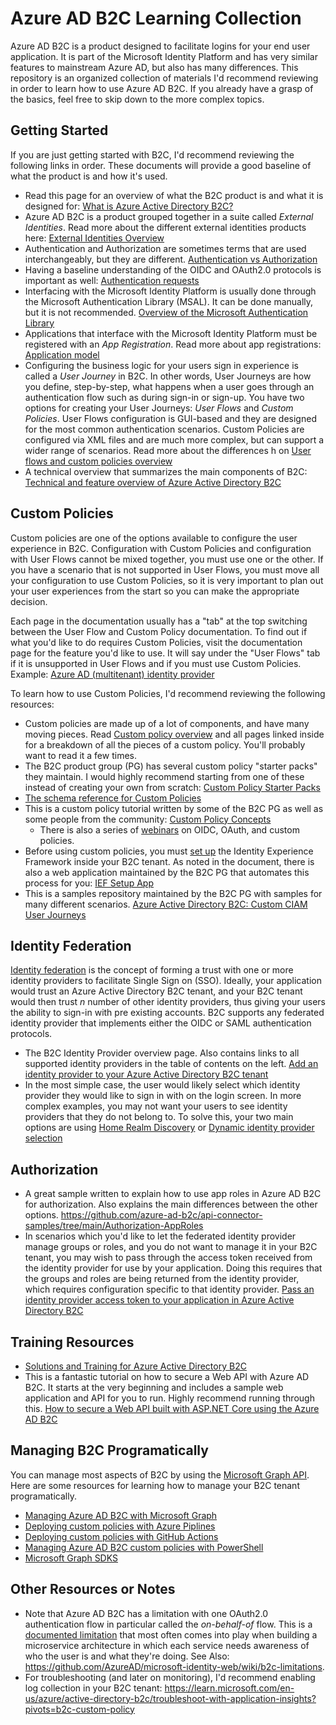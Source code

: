 # Azure AD B2C Learning Collection

Azure AD B2C is a product designed to facilitate logins for your end user application. It is part of the Microsoft Identity Platform and has very similar features to mainstream Azure AD, but also has many differences. This repository is an organized collection of materials I'd recommend reviewing in order to learn how to use Azure AD B2C. If you already have a grasp of the basics, feel free to skip down to the more complex topics.

## Getting Started

If you are just getting started with B2C, I'd recommend reviewing the following links in order. These documents will provide a good baseline of what the product is and how it's used. 

- Read this page for an overview of what the B2C product is and what it is designed for: [What is Azure Active Directory B2C?](https://learn.microsoft.com/en-us/azure/active-directory-b2c/overview)
- Azure AD B2C is a product grouped together in a suite called *External Identities*. Read more about the different external identities products here: [External Identities Overview](https://learn.microsoft.com/en-us/azure/active-directory/external-identities/external-identities-overview)
- Authentication and Authorization are sometimes terms that are used interchangeably, but they are different. [Authentication vs Authorization](https://learn.microsoft.com/en-us/azure/active-directory/develop/authentication-vs-authorization)
- Having a baseline understanding of the OIDC and OAuth2.0 protocols is important as well: [Authentication requests](https://learn.microsoft.com/en-us/azure/active-directory/develop/v2-app-types)
- Interfacing with the Microsoft Identity Platform is usually done through the Microsoft Authentication Library (MSAL). It can be done manually, but it is not recommended. [Overview of the Microsoft Authentication Library](https://learn.microsoft.com/en-us/azure/active-directory/develop/msal-overview)
- Applications that interface with the Microsoft Identity Platform must be registered with an *App Registration*. Read more about app registrations: [Application model](https://learn.microsoft.com/en-us/azure/active-directory/develop/application-model)
- Configuring the business logic for your users sign in experience is called a *User Journey* in B2C. In other words, User Journeys are how you define, step-by-step, what happens when a user goes through an authentication flow such as during sign-in or sign-up. You have two options for creating your User Journeys: *User Flows* and *Custom Policies*. User Flows configuration is GUI-based and they are designed for the most common authentication scenarios. Custom Policies are configured via XML files and are much more complex, but can support a wider range of scenarios. Read more about the differences h on [User flows and custom policies overview](https://learn.microsoft.com/en-us/azure/active-directory-b2c/user-flow-overview)
- A technical overview that summarizes the main components of B2C: [Technical and feature overview of Azure Active Directory B2C](https://learn.microsoft.com/en-us/azure/active-directory-b2c/technical-overview)

## Custom Policies

Custom policies are one of the options available to configure the user experience in B2C. Configuration with Custom Policies and configuration with User Flows cannot be mixed together, you must use one or the other. If you have a scenario that is not supported in User Flows, you must move all your configuration to use Custom Policies, so it is very important to plan out your user experiences from the start so you can make the appropriate decision. 

Each page in the documentation usually has a "tab" at the top switching between the User Flow and Custom Policy documentation. To find out if what you'd like to do requires Custom Policies, visit the documentation page for the feature you'd like to use. It will say under the "User Flows" tab if it is unsupported in User Flows and if you must use Custom Policies. Example: [Azure AD (multitenant) identity provider](https://learn.microsoft.com/en-us/azure/active-directory-b2c/identity-provider-azure-ad-multi-tenant?pivots=b2c-user-flow)

To learn how to use Custom Policies, I'd recommend reviewing the following resources:

- Custom policies are made up of a lot of components, and have many moving pieces. Read [Custom policy overview](https://learn.microsoft.com/en-us/azure/active-directory-b2c/identity-provider-azure-ad-multi-tenant?pivots=b2c-user-flow) and all pages linked inside for a breakdown of all the pieces of a custom policy. You'll probably want to read it a few times. 
- The B2C product group (PG) has several custom policy "starter packs" they maintain. I would highly recommend starting from one of these instead of creating your own from scratch: [Custom Policy Starter Packs](https://github.com/Azure-Samples/active-directory-b2c-custom-policy-starterpack)
- [The schema reference for Custom Policies](https://learn.microsoft.com/en-us/azure/active-directory-b2c/technical-overview)
- This is a custom policy tutorial written by some of the B2C PG as well as some people from the community: [Custom Policy Concepts](https://azure-ad-b2c.github.io/azureadb2ccommunity.io/docs/custom-policy-concepts/)
  - There is also a series of [webinars](https://azure-ad-b2c.github.io/azureadb2ccommunity.io/training/recordings/) on OIDC, OAuth, and custom policies. 
- Before using custom policies, you must [set up](https://learn.microsoft.com/en-us/azure/active-directory-b2c/tutorial-create-user-flows?pivots=b2c-custom-policy) the Identity Experience Framework inside your B2C tenant. As noted in the document, there is also a web application maintained by the B2C PG that automates this process for you: [IEF Setup App](https://aka.ms/iefsetup)
- This is a samples repository maintained by the B2C PG with samples for many different scenarios. [Azure Active Directory B2C: Custom CIAM User Journeys](https://github.com/azure-ad-b2c/samples)

## Identity Federation
[Identity federation](https://learn.microsoft.com/en-us/azure/active-directory/hybrid/whatis-fed) is the concept of forming a trust with one or more identity providers to facilitate Single Sign on (SSO). Ideally, your application would trust an Azure Active Directory B2C tenant, and your B2C tenant would then trust *n* number of other identity providers, thus giving your users the ability to sign-in with pre existing accounts. B2C supports any federated identity provider that implements either the OIDC or SAML authentication protocols. 

- The B2C Identity Provider overview page. Also contains links to all supported identity providers in the table of contents on the left. [Add an identity provider to your Azure Active Directory B2C tenant](https://learn.microsoft.com/en-us/azure/active-directory-b2c/add-identity-provider)
- In the most simple case, the user would likely select which identity provider they would like to sign in with on the login screen. In more complex examples, you may not want your users to see identity providers that they do not belong to. To solve this, your two main options are using [Home Realm Discovery](https://github.com/azure-ad-b2c/samples/tree/master/policies/default-home-realm-discovery) or [Dynamic identity provider selection](https://github.com/azure-ad-b2c/samples/tree/master/policies/idps-filter)

## Authorization

- A great sample written to explain how to use app roles in Azure AD B2C for authorization. Also explains the main differences between the other options. https://github.com/azure-ad-b2c/api-connector-samples/tree/main/Authorization-AppRoles
- In scenarios which you'd like to let the federated identity provider manage groups or roles, and you do not want to manage it in your B2C tenant, you may wish to pass through the access token received from the identity provider for use by your application. Doing this requires that the groups and roles are being returned from the identity provider, which requires configuration specific to that identity provider. [Pass an identity provider access token to your application in Azure Active Directory B2C](https://learn.microsoft.com/en-us/azure/active-directory-b2c/idp-pass-through-user-flow?pivots=b2c-custom-policy)

## Training Resources

- [Solutions and Training for Azure Active Directory B2C](https://learn.microsoft.com/en-us/azure/active-directory-b2c/solution-articles)
- This is a fantastic tutorial on how to secure a Web API with Azure AD B2C. It starts at the very beginning and includes a sample web application and API for you to run. Highly recommend running through this. [How to secure a Web API built with ASP.NET Core using the Azure AD B2C](https://github.com/Azure-Samples/active-directory-aspnetcore-webapp-openidconnect-v2/tree/master/4-WebApp-your-API/4-2-B2C)


## Managing B2C Programatically

You can manage most aspects of B2C by using the [Microsoft Graph API](https://learn.microsoft.com/en-us/graph/use-the-api). Here are some resources for learning how to manage your B2C tenant programatically.

- [Managing Azure AD B2C with Microsoft Graph](https://learn.microsoft.com/en-us/azure/active-directory-b2c/microsoft-graph-operations)
- [Deploying custom policies with Azure Piplines](https://learn.microsoft.com/en-us/azure/active-directory-b2c/deploy-custom-policies-devops)
- [Deploying custom policies with GitHub Actions](https://learn.microsoft.com/en-us/azure/active-directory-b2c/deploy-custom-policies-github-action)
- [Managing Azure AD B2C custom policies with PowerShell](https://learn.microsoft.com/en-us/azure/active-directory-b2c/manage-custom-policies-powershell)
- [Microsoft Graph SDKS](https://learn.microsoft.com/en-us/graph/sdks/sdks-overview)


## Other Resources or Notes

- Note that Azure AD B2C has a limitation with one OAuth2.0 authentication flow in particular called the *on-behalf-of* flow. This is a [documented limitation](https://learn.microsoft.com/en-us/azure/active-directory-b2c/access-tokens) that most often comes into play when building a microservice architecture in which each service needs awareness of who the user is and what they're doing. See Also: https://github.com/AzureAD/microsoft-identity-web/wiki/b2c-limitations. 
- For troubleshooting (and later on monitoring), I'd recommend enabling log collection in your B2C tenant: https://learn.microsoft.com/en-us/azure/active-directory-b2c/troubleshoot-with-application-insights?pivots=b2c-custom-policy 